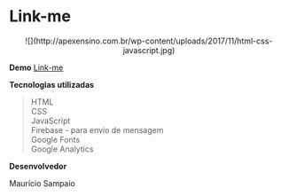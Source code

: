 ﻿# Link-me

<center>![](http://apexensino.com.br/wp-content/uploads/2017/11/html-css-javascript.jpg)</center>

**Demo** [Link-me](https://mausampaio.github.io/link-me/)

**Tecnologias utilizadas**

> HTML  
> CSS  
> JavaScript  
> Firebase - para envio de mensagem  
> Google Fonts  
> Google Analytics  

**Desenvolvedor**

Maurício Sampaio
